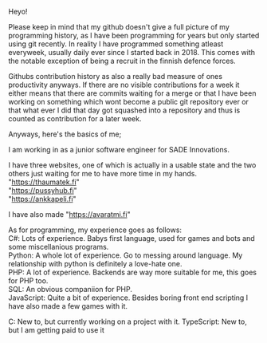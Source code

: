 Heyo!  

Please keep in mind that my github doesn't give a full picture of my programming history, as I have been programming for years but only started using git recently. In reality I have programmed something atleast everyweek, usually daily ever since I started back in 2018. This comes with the notable exception of being a recruit in the finnish defence forces.  

Githubs contribution history as also a really bad measure of ones productivity anyways. If there are no visible contributions for a week it either means that there are commits waiting for a merge or that I have been working on something which wont become a public git repository ever or that what ever I did that day got squashed into a repository and thus is counted as contribution for a later week.

Anyways, here's the basics of me;  

I am working in as a junior software engineer for SADE Innovations.  

I have three websites, one of which is actually in a usable state and the two others just waiting for me to have more time in my hands.  
"https://thaumatek.fi"  
"https://pussyhub.fi"  
"https://ankkapeli.fi"  

I have also made "https://avaratmi.fi"

As for programming, my experience goes as follows:  
C#: Lots of experience. Babys first language, used for games and bots and some miscellanious programs.  
Python: A whole lot of experience. Go to messing around language. My relationship with python is definitely a love-hate one.  
PHP: A lot of experience. Backends are way more suitable for me, this goes for PHP too.  
SQL: An obvious companiion for PHP.  
JavaScript: Quite a bit of experience. Besides boring front end scripting I have also made a few games with it.  

C: New to, but currently working on a project with it. 
TypeScript: New to, but I am getting paid to use it
